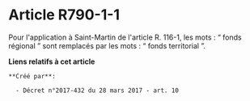 # Article R790-1-1

Pour l'application à Saint-Martin de l'article R. 116-1, les mots : “ fonds régional ” sont remplacés par les mots : “ fonds
territorial ”.

**Liens relatifs à cet article**

	**Créé par**:

	  - Décret n°2017-432 du 28 mars 2017 - art. 10
